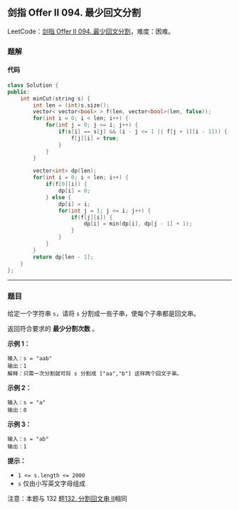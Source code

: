 ## 剑指 Offer II 094. 最少回文分割

LeetCode：[剑指 Offer II 094. 最少回文分割](https://leetcode.cn/problems/omKAoA/)，难度：困难。

### 题解

#### 代码

```c++
class Solution {
public:
    int minCut(string s) {
        int len = (int)s.size();
        vector< vector<bool> > f(len, vector<bool>(len, false));
        for(int i = 0; i < len; i++) {
            for(int j = 0; j <= i; j++) {
                if(s[i] == s[j] && (i - j <= 1 || f[j + 1][i - 1])) {
                    f[j][i] = true;
                }
            }
        }

        vector<int> dp(len);
        for(int i = 0; i < len; i++) {
            if(f[0][i]) {
                dp[i] = 0;
            } else {
                dp[i] = i;
                for(int j = 1; j <= i; j++) {
                    if(f[j][i]) {
                        dp[i] = min(dp[i], dp[j - 1] + 1);
                    }
                }
            }
        }
        return dp[len - 1];
    }
};
```



---



### 题目

给定一个字符串 `s`，请将 `s` 分割成一些子串，使每个子串都是回文串。

返回符合要求的 **最少分割次数** 。

 

**示例 1：**

```
输入：s = "aab"
输出：1
解释：只需一次分割就可将 s 分割成 ["aa","b"] 这样两个回文子串。
```

**示例 2：**

```
输入：s = "a"
输出：0
```

**示例 3：**

```
输入：s = "ab"
输出：1
```

 

**提示：**

- `1 <= s.length <= 2000`
- `s` 仅由小写英文字母组成

 

注意：本题与 132 题[132. 分割回文串 II](https://leetcode-cn.com/problems/palindrome-partitioning-ii/)相同


